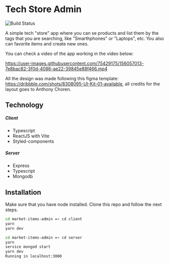 # Tech Store Admin

![Build Status](https://img.shields.io/github/last-commit/WilliamKSIlva/tech-store-admin)

A simple tech "store" app where you can se products and list them by the tags that you are searching, 
like "Smarthphones" or "Laptops", etc. You also can favorite items and create new ones.


You can check a video of the app working in the video below: 

https://user-images.githubusercontent.com/75429175/156057013-7e8bac82-3f0d-4086-ae22-39845e88f466.mp4



All the design was made following this figma template: https://dribbble.com/shots/8308095-UI-Kit-01-available, all credits for the layout goes to Anthony Choren.

## Technology
##### Client
- Typescript
- ReactJS with Vite
- Styled-components

##### Server
- Express
- Typescript
- Mongodb
## Installation

Make sure that you have node installed. Clone this repo and follow
the next steps.

```sh
cd market-items-admin => cd client
yarn
yarn dev

cd market-items-admin => cd server
yarn
service mongod start
yarn dev
Running in localhost:3000
```
